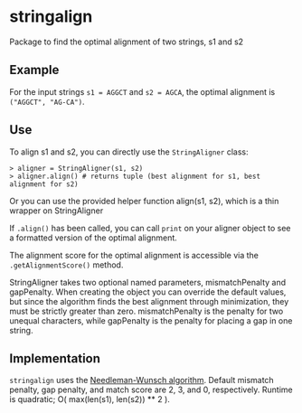 # stringalign
Package to find the optimal alignment of two strings, s1 and s2

## Example

For the input strings ```s1 = AGGCT``` and ```s2 = AGCA```, the optimal alignment is
```("AGGCT", "AG-CA")```.

## Use

To align s1 and s2, you can directly use the ```StringAligner``` class:
```
> aligner = StringAligner(s1, s2)
> aligner.align() # returns tuple (best alignment for s1, best alignment for s2)
```
Or you can use the provided helper function align(s1, s2), which is a thin wrapper on StringAligner

If ```.align()``` has been called, you can call ```print``` on your aligner object to see a formatted version of the optimal alignment.

The alignment score for the optimal alignment is accessible via the ```.getAlignmentScore()``` method.


StringAligner takes two optional named parameters, mismatchPenalty and gapPenalty. When creating the object you can override the default values, but since the algorithm finds the best alignment through minimization, they must be strictly greater than zero. mismatchPenalty is the penalty for two unequal characters, while gapPenalty is the penalty for placing a gap in one string.

## Implementation

```stringalign``` uses the [Needleman-Wunsch algorithm](https://en.wikipedia.org/wiki/Needleman%E2%80%93Wunsch_algorithm). Default mismatch penalty, gap penalty, and match score are 2, 3, and 0, respectively. Runtime is quadratic; O( max(len(s1), len(s2)) ** 2 ).
